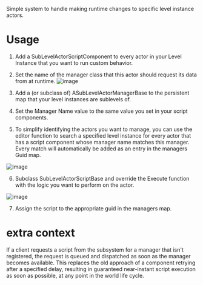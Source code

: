 Simple system to handle making runtime changes to specific level instance actors.  

# Usage

1. Add a SubLevelActorScriptComponent to every actor in your Level Instance that you want to run custom behavior.

2. Set the name of the manager class that this actor should request its data from at runtime.
![image](https://github.com/user-attachments/assets/ea4193ab-b9a0-427b-84f9-550465adfb3e)

3. Add a (or subclass of) ASubLevelActorManagerBase to the persistent map that your level instances are sublevels of.
 
4. Set the Manager Name value to the same value you set in your script components.

5. To simplify identifying the actors you want to manage, you can use the editor function to search a specified level instance for every actor that has a script component whose manager name matches this manager. Every match will automatically be added as an entry in the managers Guid map.

![image](https://github.com/user-attachments/assets/36621605-480d-4c8e-8066-450a144deda6)


6. Subclass SubLevelActorScriptBase and override the Execute function with the logic you want to perform on the actor.
  
![image](https://github.com/user-attachments/assets/98bae642-994a-4abe-b775-ecdfd7c52925)


7. Assign the script to the appropriate guid in the managers map.

# extra context 
If a client requests a script from the subsystem for a manager that isn't registered, the request is queued and dispatched as soon as the manager becomes available. This replaces the old approach of a component retrying after a specified delay, resulting in guaranteed near-instant script execution as soon as possible, at any point in the world life cycle.

